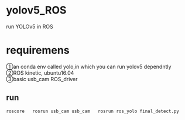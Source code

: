 # yolov5_ROS
run YOLOv5 in ROS  

# requiremens
①an conda env called yolo,in which you can run yolov5 dependntly  
②ROS kinetic, ubuntu16.04  
③basic usb_cam ROS_driver  

## run
``
roscore  
rosrun usb_cam usb_cam  
rosrun ros_yolo final_detect.py  
``
